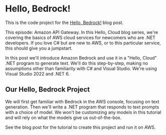 # Hello, Bedrock!

This is the code project for the [Hello, Bedrock!](https://davidpallmann.hashnode.dev/hello-bedrock) blog post. 

This episode: Amazon API Gateway. In this Hello, Cloud blog series, we're covering the basics of AWS cloud services for newcomers who are .NET developers. If you love C# but are new to AWS, or to this particular service, this should give you a jumpstart.

In this post we'll introduce Amazon Bedrock and use it in a "Hello, Cloud" .NET program to generate text. We'll do this step-by-step, making no assumptions other than familiarity with C# and Visual Studio. We're using Visual Studio 2022 and .NET 6.

## Our Hello, Bedrock Project

We will first get familiar with Bedrock in the AWS console, focusing on text generation. Then we'll write a .NET program that responds to text prompts with a choice of model. We won't be customizing any models in this tutorial and will rely on what the models give us out-of-the-box.

See the blog post for the tutorial to create this project and run it on AWS.

